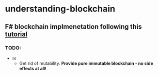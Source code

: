 # understanding-blockchain
## F# blockchain implmenetation following this [tutorial](https://www.c-sharpcorner.com/article/blockchain-basics-building-a-blockchain-in-net-core/)

### TODO:
- [x] - Get rid of mutability. **Provide pure immutable blockchain - no side effects at all!**
